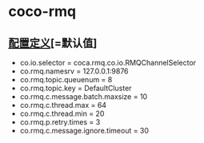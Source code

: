 coco-rmq
======================



## [配置定义](src/main/java/coca/co/CoConst.java)[=默认值]
- co.io.selector = coca.rmq.co.io.RMQChannelSelector
- co.rmq.namesrv = 127.0.0.1:9876
- co.rmq.topic.queuenum = 8
- co.rmq.topic.key = DefaultCluster
- co.rmq.c.message.batch.maxsize = 10
- co.rmq.c.thread.max = 64
- co.rmq.c.thread.min = 20
- co.rmq.p.retry.times = 3
- co.rmq.c.message.ignore.timeout = 30

